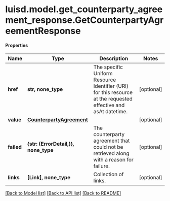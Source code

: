 # luisd.model.get_counterparty_agreement_response.GetCounterpartyAgreementResponse

#### Properties
Name | Type | Description | Notes
------------ | ------------- | ------------- | -------------
**href** | **str, none_type** | The specific Uniform Resource Identifier (URI) for this resource at the requested effective and asAt datetime. | [optional] 
**value** | [**CounterpartyAgreement**](CounterpartyAgreement.md) |  | [optional] 
**failed** | **{str: (ErrorDetail,)}, none_type** | The counterparty agreement that could not be retrieved along with a reason for failure. | [optional] 
**links** | **[Link], none_type** | Collection of links. | [optional] 

[[Back to Model list]](../../README.md#documentation-for-models) [[Back to API list]](../../README.md#documentation-for-api-endpoints) [[Back to README]](../../README.md)

